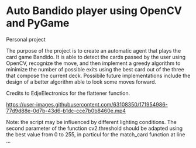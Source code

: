 # Auto Bandido player using OpenCV and PyGame

Personal project

The purpose of the project is to create an automatic agent that plays the card game Bandido. It is able to detect the cards passed by the user using OpenCV, recognize the move, and then implement a greedy algorithm to minimize the number of possible exits using the best card out of the three that compose the current deck. Possibile future implementations include the design of a better algorithm able to look some moves forward.

Credits to EdjeElectronics for the flattener function.

https://user-images.githubusercontent.com/63108350/171954986-77d9d88e-0d7b-43d6-b1dc-cce7b0b8460e.mp4

Note: the script may be influenced by different lighting conditions. The second parameter of the function cv2.threshold should be adapted using the best value from 0 to 255, in particul for the match_card function at line ...
